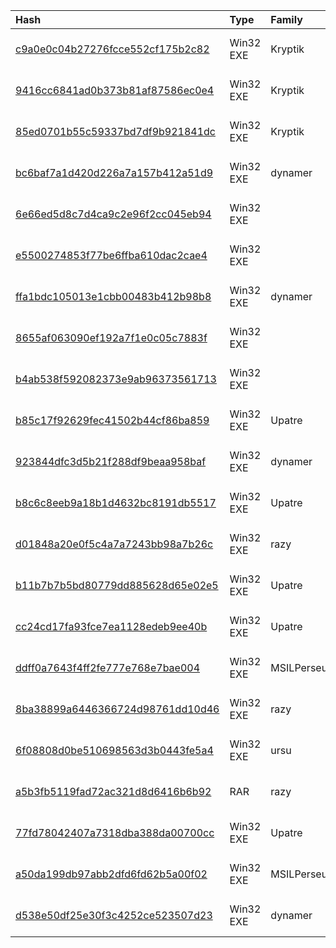 |Hash|Type|Family|First_Seen|Name|
|:--|:--|:--|:--|:--|
|[c9a0e0c04b27276fcce552cf175b2c82](https://www.virustotal.com/gui/file/c9a0e0c04b27276fcce552cf175b2c82)|Win32 EXE|Kryptik|2017-11-12 17:56:38|c9a0e0c04b27276fcce552cf175b2c82.virus|
|[9416cc6841ad0b373b81af87586ec0e4](https://www.virustotal.com/gui/file/9416cc6841ad0b373b81af87586ec0e4)|Win32 EXE|Kryptik|2017-10-29 17:35:39|Application v1.6.exe|
|[85ed0701b55c59337bd7df9b921841dc](https://www.virustotal.com/gui/file/85ed0701b55c59337bd7df9b921841dc)|Win32 EXE|Kryptik|2017-10-25 12:34:57|E:/virussign/malware/new_request/20171028/85ed0701b55c59337bd7df9b921841dc.vir|
|[bc6baf7a1d420d226a7a157b412a51d9](https://www.virustotal.com/gui/file/bc6baf7a1d420d226a7a157b412a51d9)|Win32 EXE|dynamer|2016-05-11 06:42:50|Internet Log.exe|
|[6e66ed5d8c7d4ca9c2e96f2cc045eb94](https://www.virustotal.com/gui/file/6e66ed5d8c7d4ca9c2e96f2cc045eb94)|Win32 EXE||2016-05-04 13:13:53|News.exe|
|[e5500274853f77be6ffba610dac2cae4](https://www.virustotal.com/gui/file/e5500274853f77be6ffba610dac2cae4)|Win32 EXE||2016-05-02 09:07:46|/home/virustotal/sample/E5500274853F77BE6FFBA610DAC2CAE4|
|[ffa1bdc105013e1cbb00483b412b98b8](https://www.virustotal.com/gui/file/ffa1bdc105013e1cbb00483b412b98b8)|Win32 EXE|dynamer|2016-04-30 12:12:01|Updata.exe|
|[8655af063090ef192a7f1e0c05c7883f](https://www.virustotal.com/gui/file/8655af063090ef192a7f1e0c05c7883f)|Win32 EXE||2016-04-29 19:47:52|News.exe|
|[b4ab538f592082373e9ab96373561713](https://www.virustotal.com/gui/file/b4ab538f592082373e9ab96373561713)|Win32 EXE||2016-04-27 06:03:23|MusicLogs.exe|
|[b85c17f92629fec41502b44cf86ba859](https://www.virustotal.com/gui/file/b85c17f92629fec41502b44cf86ba859)|Win32 EXE|Upatre|2016-04-26 17:56:46|MusicLogs.exe|
|[923844dfc3d5b21f288df9beaa958baf](https://www.virustotal.com/gui/file/923844dfc3d5b21f288df9beaa958baf)|Win32 EXE|dynamer|2016-04-18 05:25:48|Office 2016.exe|
|[b8c6c8eeb9a18b1d4632bc8191db5517](https://www.virustotal.com/gui/file/b8c6c8eeb9a18b1d4632bc8191db5517)|Win32 EXE|Upatre|2016-04-17 12:09:18|Folder.exe|
|[d01848a20e0f5c4a7a7243bb98a7b26c](https://www.virustotal.com/gui/file/d01848a20e0f5c4a7a7243bb98a7b26c)|Win32 EXE|razy|2016-04-17 12:08:12|שישה הרוגים וכ-15 פצועים בהתנגשות אוטובוס ומשאית.exe|
|[b11b7b7b5bd80779dd885628d65e02e5](https://www.virustotal.com/gui/file/b11b7b7b5bd80779dd885628d65e02e5)|Win32 EXE|Upatre|2016-03-31 06:38:09|Folder.exe|
|[cc24cd17fa93fce7ea1128edeb9ee40b](https://www.virustotal.com/gui/file/cc24cd17fa93fce7ea1128edeb9ee40b)|Win32 EXE|Upatre|2016-03-31 06:37:26|israel_s_cellebrite_linked_to_fbi_s_iphone_hack_attempt.exe.bin|
|[ddff0a7643f4ff2fe777e768e7bae004](https://www.virustotal.com/gui/file/ddff0a7643f4ff2fe777e768e7bae004)|Win32 EXE|MSILPerseus|2016-03-29 16:23:02|log file.exe|
|[8ba38899a6446366724d98761dd10d46](https://www.virustotal.com/gui/file/8ba38899a6446366724d98761dd10d46)|Win32 EXE|razy|2016-03-22 23:00:21|HWORKS|
|[6f08808d0be510698563d3b0443fe5a4](https://www.virustotal.com/gui/file/6f08808d0be510698563d3b0443fe5a4)|Win32 EXE|ursu|2016-02-25 09:29:21|MusicLogs.exe|
|[a5b3fb5119fad72ac321d8d6416b6b92](https://www.virustotal.com/gui/file/a5b3fb5119fad72ac321d8d6416b6b92)|RAR|razy|2016-02-10 23:50:28|Report-Palestinian-President.rar";filename*=UTF-8''Report-Palestinian-President.rar|
|[77fd78042407a7318dba388da00700cc](https://www.virustotal.com/gui/file/77fd78042407a7318dba388da00700cc)|Win32 EXE|Upatre|2016-02-10 16:01:32|/home/virustotal/sample/77FD78042407A7318DBA388DA00700CC|
|[a50da199db97abb2dfd6fd62b5a00f02](https://www.virustotal.com/gui/file/a50da199db97abb2dfd6fd62b5a00f02)|Win32 EXE|MSILPerseus|2016-02-10 13:54:57|log file.exe|
|[d538e50df25e30f3c4252ce523507d23](https://www.virustotal.com/gui/file/d538e50df25e30f3c4252ce523507d23)|Win32 EXE|dynamer|2016-02-10 03:52:47|????? ???????? ???? ??????? ???? ??????? ?? ??? ?????? .exe|
